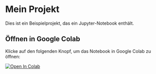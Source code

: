 # Mein Projekt

Dies ist ein Beispielprojekt, das ein Jupyter-Notebook enthält.

## Öffnen in Google Colab

Klicke auf den folgenden Knopf, um das Notebook in Google Colab zu öffnen:

[![Open In Colab](https://colab.research.google.com/assets/colab-badge.svg)]([https://colab.research.google.com/github/steffi0202/arztkonsultation/blob/main/try_ak.jpynb](https://github.com/steffi0202/arztkonsultation/blob/main/try_ak.ipynb))

